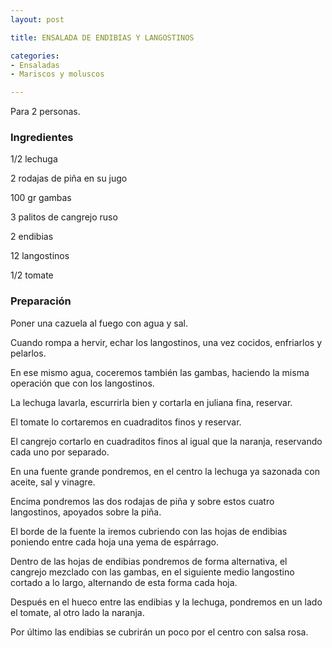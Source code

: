 ```yaml
---
layout: post

title: ENSALADA DE ENDIBIAS Y LANGOSTINOS

categories:
- Ensaladas
- Mariscos y moluscos

---
```

Para 2 personas.

<h3>Ingredientes</h3>

1/2 lechuga

2 rodajas de piña en su jugo

100 gr gambas

3 palitos de cangrejo ruso

2 endibias

12 langostinos

1/2 tomate

<h3>Preparación</h3>

Poner una cazuela al fuego con agua y sal.

Cuando rompa a hervir, echar los langostinos, una vez cocidos, enfriarlos y pelarlos.

En ese mismo agua, coceremos también las gambas, haciendo la misma operación que con los langostinos.

La lechuga lavarla, escurrirla bien y cortarla en juliana fina, reservar.

El tomate lo cortaremos en cuadraditos finos y reservar.

El cangrejo cortarlo en cuadraditos finos al igual que la naranja, reservando cada uno por separado.

En una fuente grande pondremos, en el centro la lechuga ya sazonada con aceite, sal y vinagre.

Encima pondremos las dos rodajas de piña y sobre estos cuatro langostinos, apoyados sobre la piña.

El borde de la fuente la iremos cubriendo con las hojas de endibias poniendo entre cada hoja una yema de espárrago.

Dentro de las hojas de endibias pondremos de forma alternativa, el cangrejo mezclado con las gambas, en el siguiente medio langostino cortado a lo largo, alternando de esta forma cada hoja.

Después en el hueco entre las endibias y la lechuga, pondremos en un lado el tomate, al otro lado la naranja.

Por último las endibias se cubrirán un poco por el centro con salsa rosa.